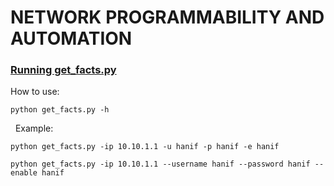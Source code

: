 # NETWORK PROGRAMMABILITY AND AUTOMATION

### [Running get_facts.py](https://github.com/muhammadhanif/network-programmability-and-automation/blob/master/cisco/napalm/get_facts.py)
How to use:
```
python get_facts.py -h
```
&nbsp;
Example:
```
python get_facts.py -ip 10.10.1.1 -u hanif -p hanif -e hanif
```

```
python get_facts.py -ip 10.10.1.1 --username hanif --password hanif --enable hanif
```
